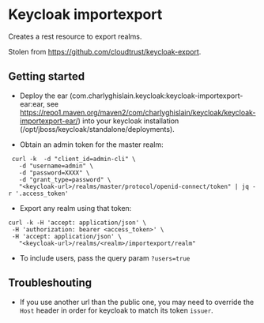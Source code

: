 # Keycloak importexport

Creates a rest resource to export realms.

Stolen from https://github.com/cloudtrust/keycloak-export.


## Getting started

- Deploy the ear (com.charlyghislain.keycloak:keycloak-importexport-ear:ear, see https://repo1.maven.org/maven2/com/charlyghislain/keycloak/keycloak-importexport-ear/)
  into your keycloak installation (/opt/jboss/keycloak/standalone/deployments).

- Obtain an admin token for the master realm:
```
 curl -k  -d "client_id=admin-cli" \
   -d "username=admin" \
   -d "password=XXXX" \
   -d "grant_type=password" \
   "<keycloak-url>/realms/master/protocol/openid-connect/token" | jq -r '.access_token'
```


- Export any realm using that token:
```
curl -k -H 'accept: application/json' \
 -H 'authorization: bearer <access_token>' \
 -H 'accept: application/json' \
   "<keycloak-url>/realms/<realm>/importexport/realm" 
```

- To include users, pass the query param `?users=true`

## Troubleshouting

- If you use another url than the public one, you may need to override the
  `Host` header in order for keycloak to match its token `issuer`.
